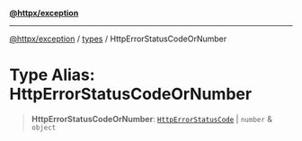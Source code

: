 [**@httpx/exception**](../../README.md)

***

[@httpx/exception](../../README.md) / [types](../README.md) / HttpErrorStatusCodeOrNumber

# Type Alias: HttpErrorStatusCodeOrNumber

> **HttpErrorStatusCodeOrNumber**: [`HttpErrorStatusCode`](HttpErrorStatusCode.md) \| `number` & `object`
